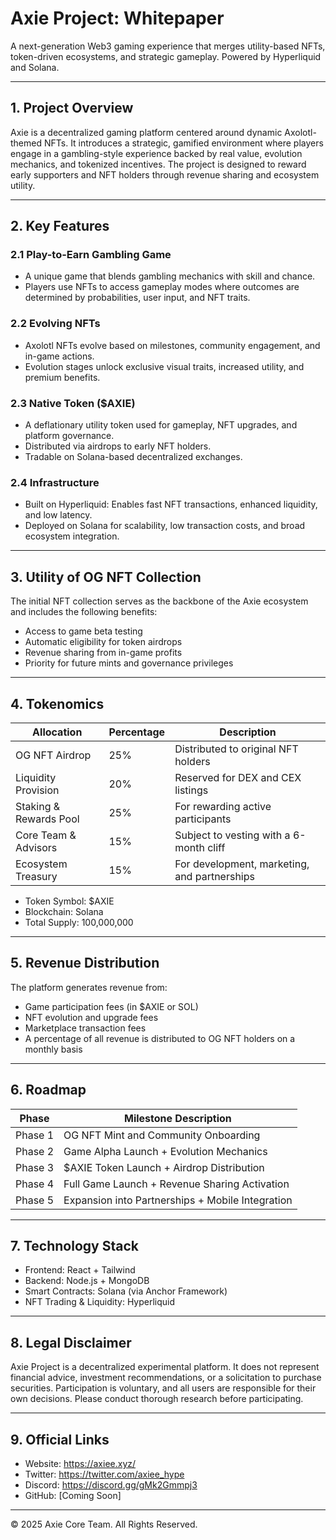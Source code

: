 # Axie Project: Whitepaper

A next-generation Web3 gaming experience that merges utility-based NFTs, token-driven ecosystems, and strategic gameplay. Powered by Hyperliquid and Solana.

---

## 1. Project Overview

Axie is a decentralized gaming platform centered around dynamic Axolotl-themed NFTs. It introduces a strategic, gamified environment where players engage in a gambling-style experience backed by real value, evolution mechanics, and tokenized incentives. The project is designed to reward early supporters and NFT holders through revenue sharing and ecosystem utility.

---

## 2. Key Features

### 2.1 Play-to-Earn Gambling Game

- A unique game that blends gambling mechanics with skill and chance.
- Players use NFTs to access gameplay modes where outcomes are determined by probabilities, user input, and NFT traits.

### 2.2 Evolving NFTs

- Axolotl NFTs evolve based on milestones, community engagement, and in-game actions.
- Evolution stages unlock exclusive visual traits, increased utility, and premium benefits.

### 2.3 Native Token ($AXIE)

- A deflationary utility token used for gameplay, NFT upgrades, and platform governance.
- Distributed via airdrops to early NFT holders.
- Tradable on Solana-based decentralized exchanges.

### 2.4 Infrastructure

- Built on Hyperliquid: Enables fast NFT transactions, enhanced liquidity, and low latency.
- Deployed on Solana for scalability, low transaction costs, and broad ecosystem integration.

---

## 3. Utility of OG NFT Collection

The initial NFT collection serves as the backbone of the Axie ecosystem and includes the following benefits:

- Access to game beta testing
- Automatic eligibility for token airdrops
- Revenue sharing from in-game profits
- Priority for future mints and governance privileges

---

## 4. Tokenomics

| Allocation            | Percentage | Description                                 |
|------------------------|------------|---------------------------------------------|
| OG NFT Airdrop         | 25%        | Distributed to original NFT holders         |
| Liquidity Provision    | 20%        | Reserved for DEX and CEX listings           |
| Staking & Rewards Pool | 25%        | For rewarding active participants           |
| Core Team & Advisors   | 15%        | Subject to vesting with a 6-month cliff     |
| Ecosystem Treasury     | 15%        | For development, marketing, and partnerships|

- Token Symbol: $AXIE
- Blockchain: Solana
- Total Supply: 100,000,000

---

## 5. Revenue Distribution

The platform generates revenue from:

- Game participation fees (in $AXIE or SOL)
- NFT evolution and upgrade fees
- Marketplace transaction fees
- A percentage of all revenue is distributed to OG NFT holders on a monthly basis

---

## 6. Roadmap

| Phase            | Milestone Description                            |
|------------------|--------------------------------------------------|
| Phase 1          | OG NFT Mint and Community Onboarding             |
| Phase 2          | Game Alpha Launch + Evolution Mechanics          |
| Phase 3          | $AXIE Token Launch + Airdrop Distribution        |
| Phase 4          | Full Game Launch + Revenue Sharing Activation    |
| Phase 5          | Expansion into Partnerships + Mobile Integration |

---

## 7. Technology Stack

- Frontend: React + Tailwind
- Backend: Node.js + MongoDB
- Smart Contracts: Solana (via Anchor Framework)
- NFT Trading & Liquidity: Hyperliquid

---

## 8. Legal Disclaimer

Axie Project is a decentralized experimental platform. It does not represent financial advice, investment recommendations, or a solicitation to purchase securities. Participation is voluntary, and all users are responsible for their own decisions. Please conduct thorough research before participating.

---

## 9. Official Links

- Website: https://axiee.xyz/
- Twitter: https://twitter.com/axiee_hype
- Discord: https://discord.gg/gMk2Gmmpj3
- GitHub: [Coming Soon]

---

© 2025 Axie Core Team. All Rights Reserved.
